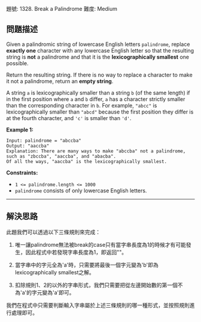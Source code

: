 題號: 1328. Break a Palindrome
難度: Medium

## 問題描述

Given a palindromic string of lowercase English letters `palindrome`, replace **exactly one** character with any lowercase English letter so that the resulting string is **not** a palindrome and that it is the **lexicographically smallest** one possible.

Return the resulting string. If there is no way to replace a character to make it not a palindrome, return an **empty string**.

A string `a` is lexicographically smaller than a string `b` (of the same length) if in the first position where `a` and `b` differ, `a` has a character strictly smaller than the corresponding character in `b`. For example, `"abcc"` is lexicographically smaller than `"abcd"` because the first position they differ is at the fourth character, and `'c'` is smaller than `'d'`.

**Example 1:**
```
Input: palindrome = "abccba"
Output: "aaccba"
Explanation: There are many ways to make "abccba" not a palindrome, such as "zbccba", "aaccba", and "abacba".
Of all the ways, "aaccba" is the lexicographically smallest.
```
**Constraints:**

- `1 <= palindrome.length <= 1000`
- `palindrome` consists of only lowercase English letters.

---
## 解決思路

此題我們可以透過以下三條規則來完成：

1. 唯一讓palindrome無法被break的case只有當字串長度為1的時候才有可能發生，因此程式中若發現字串長度為1，即返回""。

2. 當字串中的字元全為'a'時，只需要將最後一個字元變為'b'即為lexicographically smallest之解。

3. 扣除規則1、2的以外的字串形式，我們只需要把從左邊開始數的第一個不為'a'的字元變為'a'即可。

我們在程式中只需要判斷輸入字串屬於上述三條規則的哪一種形式，並按照規則進行處理即可。


